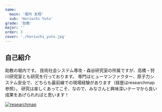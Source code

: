 ```yaml
---
name:
  main: '堀内 友翔'
  sub: 'Horiuchi Yuto'
grade: '助教'
major: ''
order: 3
cover: './horiuchi_yuto.jpg'
---
```


## 自己紹介

助教の堀内です。
技術社会システム専攻・森谷研究室の所属ですが、高橋・狩川研究室とも研究を行っております。
専門はヒューマンファクター、原子力システム安全で、どちらも最前線での現場経験があります（経歴はresearchmap参照）。
研究は楽しくあってこそ、なので、みなさんと興味深いテーマから良い成果をあげられればと思います！

[![researchmap](https://researchmap.jp/outline/img/researchmap130.gif)](https://researchmap.jp/yuto.horiuchi)
